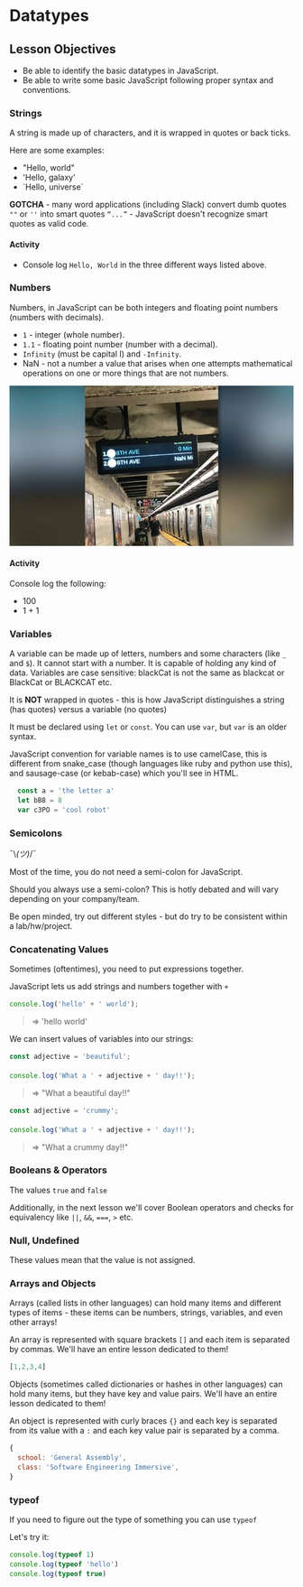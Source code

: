 # Datatypes

## Lesson Objectives
- Be able to identify the basic datatypes in JavaScript.
- Be able to write some basic JavaScript following proper syntax and conventions.

### Strings

A string is made up of characters, and it is wrapped in quotes or back ticks.

Here are some examples:

- "Hello, world"
- 'Hello, galaxy'
- \`Hello, universe\`

**GOTCHA** - many word applications (including Slack) convert dumb quotes `""` or `''` into smart quotes `“...”` - JavaScript doesn't recognize smart quotes as valid code.

#### Activity
- Console log `Hello, World` in the three different ways listed above.

### Numbers

Numbers, in JavaScript can be both integers and floating point numbers (numbers with decimals).

- `1` - integer (whole number).
- `1.1` - floating point number (number with a decimal).
- `Infinity` (must be capital I) and `-Infinity`.
- NaN - not a number a value that arises when one attempts mathematical operations on one or more things that are not numbers.

![](./SubwayNaN.jpeg)


#### Activity
Console log the following:
- 100
- 1 + 1

### Variables

A variable can be made up of letters, numbers and some characters (like `_` and `$`). It cannot start with a number. It is capable of holding any kind of data. Variables are case sensitive: blackCat is not the same as blackcat or BlackCat or BLACKCAT etc.

It is **NOT** wrapped in quotes - this is how JavaScript distinguishes a string (has quotes) versus a variable (no quotes)

It must be declared using `let` or `const`. You can use `var`, but `var` is an older syntax.

JavaScript convention for variable names is to use camelCase, this is different from snake_case (though languages like ruby and python use this), and sausage-case (or kebab-case) which you'll see in HTML.

```js
  const a = 'the letter a'
  let bB8 = 8
  var c3PO = 'cool robot'
```

### Semicolons

¯\\_(ツ)_/¯

Most of the time, you do not need a semi-colon for JavaScript.

Should you always use a semi-colon? This is hotly debated and will vary depending on your company/team.

Be open minded, try out different styles - but do try to be consistent within a lab/hw/project.

### Concatenating Values
Sometimes (oftentimes), you need to put expressions together.

JavaScript lets us add strings and numbers together with `+`

```javascript
console.log('hello' + ' world');
```

> => 'hello world'

We can insert values of variables into our strings:

```javascript
const adjective = 'beautiful';

console.log('What a ' + adjective + ' day!!');
```

> => "What a beautiful day!!"

```javascript
const adjective = 'crummy';

console.log('What a ' + adjective + ' day!!');
```

> => "What a crummy day!!"

### Booleans & Operators

The values `true` and `false`

Additionally, in the next lesson we'll cover Boolean operators and checks for equivalency  like `||`, `&&`, `===`, `>` etc.

### Null, Undefined

These values mean that the value is not assigned.


### Arrays and Objects

Arrays (called lists in other languages) can hold many items and different types of items - these items can be numbers, strings, variables, and even other arrays!

An array is represented with square brackets `[]` and each item is separated by commas. We'll have an entire lesson dedicated to them!

```js
[1,2,3,4]
```

Objects (sometimes called dictionaries or hashes in other languages) can hold many items, but they have key and value pairs. We'll have an entire lesson dedicated to them!

An object is represented with curly braces `{}` and each key is separated from its value with a `:` and each key value pair is separated by a comma.

```js
{
  school: 'General Assembly',
  class: 'Software Engineering Immersive',
}
```

### typeof

If you need to figure out the type of something you can use `typeof`

Let's try it:

```js
console.log(typeof 1)
console.log(typeof 'hello')
console.log(typeof true)
```

